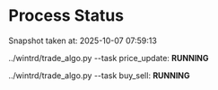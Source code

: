 # Process Status

Snapshot taken at: 2025-10-07 07:59:13

../wintrd/trade_algo.py --task price_update: **RUNNING**

../wintrd/trade_algo.py --task buy_sell: **RUNNING**

